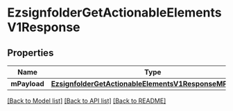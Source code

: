 # EzsignfolderGetActionableElementsV1Response

## Properties
Name | Type | Description | Notes
------------ | ------------- | ------------- | -------------
**mPayload** | [**EzsignfolderGetActionableElementsV1ResponseMPayload***](EzsignfolderGetActionableElementsV1ResponseMPayload.md) |  | 

[[Back to Model list]](../README.md#documentation-for-models) [[Back to API list]](../README.md#documentation-for-api-endpoints) [[Back to README]](../README.md)


